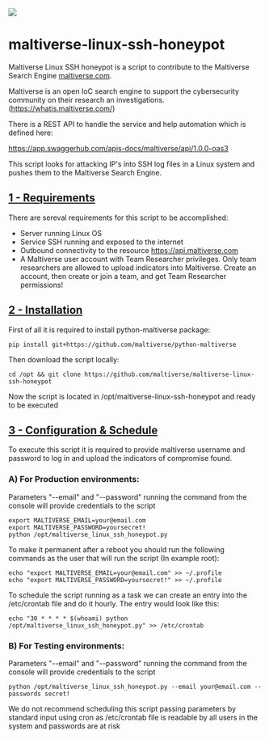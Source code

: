 ![](https://maltiverse.com/assets/images/logo/logo_letters_black.png)

# maltiverse-linux-ssh-honeypot
Maltiverse Linux SSH honeypot is a script to contribute to the Maltiverse Search Engine [maltiverse.com](https://www.maltiverse.com/).

Maltiverse is an open IoC search engine to support the cybersecurity community on their research an investigations. (https://whatis.maltiverse.com/)

There is a REST API to handle the service and help automation which is defined here:

https://app.swaggerhub.com/apis-docs/maltiverse/api/1.0.0-oas3

This script looks for attacking IP's into SSH log files in a Linux system and pushes them to the Maltiverse Search Engine.


## [1 - Requirements](#table-of-contents)

There are sereval requirements for this script to be accomplished:
 * Server running Linux OS
 * Service SSH running and exposed to the internet
 * Outbound connectivity to the resource https://api.maltiverse.com
 * A Maltiverse user account with Team Researcher privileges. Only team researchers are allowed to upload indicators into Maltiverse. Create an account, then create or join a team, and get Team Researcher permissions!

## [2 - Installation](#table-of-contents)

First of all it is required to install python-maltiverse package:
```
pip install git+https://github.com/maltiverse/python-maltiverse
```

Then download the script locally:
```
cd /opt && git clone https://github.com/maltiverse/maltiverse-linux-ssh-honeypot
```
Now the script is located in /opt/maltiverse-linux-ssh-honeypot and ready to be executed


## [3 - Configuration & Schedule](#table-of-contents)

To execute this script it is required to provide maltiverse username and password to log in and upload the indicators of compromise found.


  ### A) For Production environments:
  Parameters "--email" and "--password" running the command from the console will provide credentials to the script
  ```
  export MALTIVERSE_EMAIL=your@email.com
  export MALTIVERSE_PASSWORD=yoursecret!
  python /opt/maltiverse_linux_ssh_honeypot.py
  ```

  To make it permanent after a reboot you should run the following commands as the user that will run the script (In example root):
  ```
  echo "export MALTIVERSE_EMAIL=your@email.com" >> ~/.profile
  echo "export MALTIVERSE_PASSWORD=yoursecret!" >> ~/.profile
  ```

  To schedule the script running as a task we can create an entry into the /etc/crontab file and do it hourly. The entry would look like this:
  ```
  echo "30 * * * * $(whoami) python /opt/maltiverse_linux_ssh_honeypot.py" >> /etc/crontab
  ```


 ### B) For Testing environments:
 Parameters "--email" and "--password" running the command from the console will provide credentials to the script
 ```
 python /opt/maltiverse_linux_ssh_honeypot.py --email your@email.com --passwords secret!
 ```
 We do not recommend scheduling this script passing parameters by standard input using cron as /etc/crontab file is readable by all users in the system and passwords are at risk
